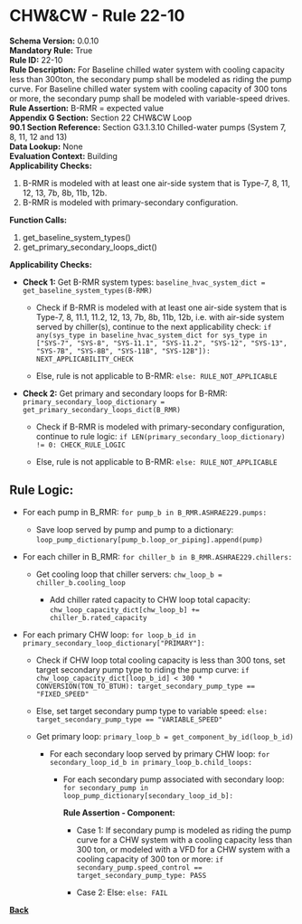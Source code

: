 
# CHW&CW - Rule 22-10  

**Schema Version:** 0.0.10  
**Mandatory Rule:** True  
**Rule ID:** 22-10  
**Rule Description:** For Baseline chilled water system with cooling capacity less than 300ton, the secondary pump shall be modeled as riding the pump curve. For Baseline chilled water system with cooling capacity of 300 tons or more, the secondary pump shall be modeled with variable-speed drives.  
**Rule Assertion:** B-RMR = expected value  
**Appendix G Section:** Section 22 CHW&CW Loop  
**90.1 Section Reference:** Section G3.1.3.10 Chilled-water pumps (System 7, 8, 11, 12 and 13)  
**Data Lookup:** None  
**Evaluation Context:** Building  
**Applicability Checks:**  

1. B-RMR is modeled with at least one air-side system that is Type-7, 8, 11, 12, 13, 7b, 8b, 11b, 12b.
2. B-RMR is modeled with primary-secondary configuration.

**Function Calls:**  

1. get_baseline_system_types()
2. get_primary_secondary_loops_dict()

**Applicability Checks:**  

- **Check 1:** Get B-RMR system types: `baseline_hvac_system_dict = get_baseline_system_types(B-RMR)`

  - Check if B-RMR is modeled with at least one air-side system that is Type-7, 8, 11.1, 11.2, 12, 13, 7b, 8b, 11b, 12b, i.e. with air-side system served by chiller(s), continue to the next applicability check: `if any(sys_type in baseline_hvac_system_dict for sys_type in ["SYS-7", "SYS-8", "SYS-11.1", "SYS-11.2", "SYS-12", "SYS-13", "SYS-7B", "SYS-8B", "SYS-11B", "SYS-12B"]): NEXT_APPLICABILITY_CHECK`

  - Else, rule is not applicable to B-RMR: `else: RULE_NOT_APPLICABLE`

- **Check 2:** Get primary and secondary loops for B-RMR: `primary_secondary_loop_dictionary = get_primary_secondary_loops_dict(B_RMR)`

  - Check if B-RMR is modeled with primary-secondary configuration, continue to rule logic: `if LEN(primary_secondary_loop_dictionary) != 0: CHECK_RULE_LOGIC`

  - Else, rule is not applicable to B-RMR: `else: RULE_NOT_APPLICABLE`

## Rule Logic:  

- For each pump in B_RMR: `for pump_b in B_RMR.ASHRAE229.pumps:`

  - Save loop served by pump and pump to a dictionary: `loop_pump_dictionary[pump_b.loop_or_piping].append(pump)`

- For each chiller in B_RMR: `for chiller_b in B_RMR.ASHRAE229.chillers:`

  - Get cooling loop that chiller servers: `chw_loop_b = chiller_b.cooling_loop`

    - Add chiller rated capacity to CHW loop total capacity: `chw_loop_capacity_dict[chw_loop_b] += chiller_b.rated_capacity`

- For each primary CHW loop: `for loop_b_id in primary_secondary_loop_dictionary["PRIMARY"]:`

  - Check if CHW loop total cooling capacity is less than 300 tons, set target secondary pump type to riding the pump curve: `if chw_loop_capacity_dict[loop_b_id] < 300 * CONVERSION(TON_TO_BTUH): target_secondary_pump_type == "FIXED_SPEED"`

  - Else, set target secondary pump type to variable speed: `else: target_secondary_pump_type == "VARIABLE_SPEED"`

  - Get primary loop: `primary_loop_b = get_component_by_id(loop_b_id)`

    - For each secondary loop served by primary CHW loop: `for secondary_loop_id_b in primary_loop_b.child_loops:`

      - For each secondary pump associated with secondary loop: `for secondary_pump in loop_pump_dictionary[secondary_loop_id_b]:`

        **Rule Assertion - Component:**

        - Case 1: If secondary pump is modeled as riding the pump curve for a CHW system with a cooling capacity less than 300 ton, or modeled with a VFD for a CHW system with a cooling capacity of 300 ton or more: `if secondary_pump.speed_control == target_secondary_pump_type: PASS`

        - Case 2: Else: `else: FAIL`

**[Back](../_toc.md)**
